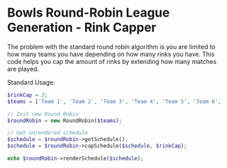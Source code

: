 # Bowls Round-Robin League Generation - Rink Capper
The problem with the standard round robin algorithm is you are limited to how many teams you have depending on how many rinks you have. 
This code helps you cap the amount of rinks by extending how many matches are played.

Standard Usage: 
```php
$rinkCap = 3;
$teams = ['Team 1', 'Team 2', 'Team 3', 'Team 4', 'Team 5', 'Team 6', 'Team 7', 'Team 8'];

// Init new Round Robin
$roundRobin = new RoundRobin($teams);

// Get unrendered schedule
$schedule = $roundRobin->getSchedule();
$schedule = $roundRobin->capSchedule($schedule, $rinkCap);

echo $roundRobin->renderSchedule($schedule);
```


